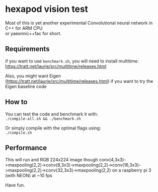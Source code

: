 # hexapod vision test

Most of this is yet another experimental Convolutional neural network in C++ for ARM CPU  
or yaexnnic++fac for short.  

## Requirements  

if you want to use `benchmark.sh`, you will need to install multitime:
https://tratt.net/laurie/src/multitime/releases.html  

Also, you might want Eigen (https://tratt.net/laurie/src/multitime/releases.html) if you want to try the Eigen baseline code

## How to  

You can test the code and benchmark it with:  
`./compile-all.sh && ./benchmark.sh`  

Or simply compile with the optimal flags using:  
`./compile.sh` 

## Performance  

This will run and RGB 224x224 image though conv(4,3x3)->maxpooling(2,2)->conv(8,3x3)->maxpooling(2,2)->conv(16,3x3)->maxpooling(2,2)->conv(32,3x3)->maxpooling(2,2) on a raspberry pi 3 (with NEON) at ~10 fps 

Have fun.  
